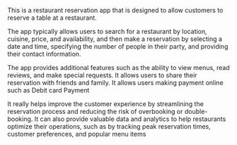 This is a restaurant reservation app that is designed to allow customers to reserve a table at a restaurant.

The app typically allows users to search for a restaurant by location, cuisine, price, and availability, and then make a reservation by selecting a date and time, specifying the number of people in their party, and providing their contact information.

The app provides additional features such as the ability to view menus, read reviews, and make special requests.
It allows users to share their reservation with friends and family.
It allows users making payment online such as Debit card Payment

It really helps improve the customer experience by streamlining the reservation process and reducing the risk of overbooking or double-booking.
It can also provide valuable data and analytics to help restaurants optimize their operations, such as by tracking peak reservation times, customer preferences, and popular menu items
